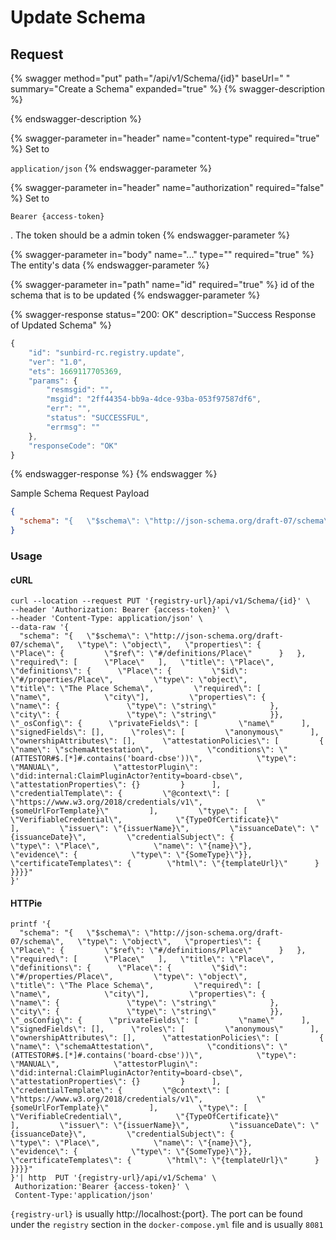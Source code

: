 # Update Schema

## Request

{% swagger method="put" path="/api/v1/Schema/{id}" baseUrl=" " summary="Create a Schema" expanded="true" %}
{% swagger-description %}

{% endswagger-description %}

{% swagger-parameter in="header" name="content-type" required="true" %}
Set to 

`application/json`
{% endswagger-parameter %}

{% swagger-parameter in="header" name="authorization" required="false" %}
Set to 

`Bearer {access-token}`

 . The token should be a admin token
{% endswagger-parameter %}

{% swagger-parameter in="body" name="..." type="" required="true" %}
The entity's data
{% endswagger-parameter %}

{% swagger-parameter in="path" name="id" required="true" %}
id of the schema that is to be updated
{% endswagger-parameter %}

{% swagger-response status="200: OK" description="Success Response of Updated Schema" %}
```javascript
{
    "id": "sunbird-rc.registry.update",
    "ver": "1.0",
    "ets": 1669117705369,
    "params": {
        "resmsgid": "",
        "msgid": "2ff44354-bb9a-4dce-93ba-053f97587df6",
        "err": "",
        "status": "SUCCESSFUL",
        "errmsg": ""
    },
    "responseCode": "OK"
}
```
{% endswagger-response %}
{% endswagger %}

Sample Schema Request Payload

```json
{
  "schema": "{   \"$schema\": \"http://json-schema.org/draft-07/schema\",   \"type\": \"object\",   \"properties\": {      \"Place\": {         \"$ref\": \"#/definitions/Place\"      }   },   \"required\": [      \"Place\"   ],   \"title\": \"Place\",   \"definitions\": {      \"Place\": {         \"$id\": \"#/properties/Place\",         \"type\": \"object\",         \"title\": \"The Place Schema\",         \"required\": [            \"name\",            \"city\"],         \"properties\": {            \"name\": {               \"type\": \"string\"            },            \"city\": {               \"type\": \"string\"            }},   \"_osConfig\": {      \"privateFields\": [         \"name\"      ],      \"signedFields\": [],      \"roles\": [         \"anonymous\"      ],      \"ownershipAttributes\": [],      \"attestationPolicies\": [         {            \"name\": \"schemaAttestation\",            \"conditions\": \"(ATTESTOR#$.[*]#.contains('board-cbse'))\",            \"type\": \"MANUAL\",            \"attestorPlugin\": \"did:internal:ClaimPluginActor?entity=board-cbse\",            \"attestationProperties\": {}         }      ],      \"credentialTemplate\": {         \"@context\": [            \"https://www.w3.org/2018/credentials/v1\",            \"{someUrlForTemplate}\"         ],         \"type\": [            \"VerifiableCredential\",            \"{TypeOfCertificate}\"         ],         \"issuer\": \"{issuerName}\",         \"issuanceDate\": \"{issuanceDate}\",         \"credentialSubject\": {            \"type\": \"Place\",            \"name\": \"{name}\"},         \"evidence\": {            \"type\": \"{SomeType}\"}},      \"certificateTemplates\": {        \"html\": \"{templateUrl}\"      }   }}}}"
}
```

### Usage

#### cURL

```shell
curl --location --request PUT '{registry-url}/api/v1/Schema/{id}' \
--header 'Authorization: Bearer {access-token}' \
--header 'Content-Type: application/json' \
--data-raw '{
  "schema": "{   \"$schema\": \"http://json-schema.org/draft-07/schema\",   \"type\": \"object\",   \"properties\": {      \"Place\": {         \"$ref\": \"#/definitions/Place\"      }   },   \"required\": [      \"Place\"   ],   \"title\": \"Place\",   \"definitions\": {      \"Place\": {         \"$id\": \"#/properties/Place\",         \"type\": \"object\",         \"title\": \"The Place Schema\",         \"required\": [            \"name\",            \"city\"],         \"properties\": {            \"name\": {               \"type\": \"string\"            },            \"city\": {               \"type\": \"string\"            }},   \"_osConfig\": {      \"privateFields\": [         \"name\"      ],      \"signedFields\": [],      \"roles\": [         \"anonymous\"      ],      \"ownershipAttributes\": [],      \"attestationPolicies\": [         {            \"name\": \"schemaAttestation\",            \"conditions\": \"(ATTESTOR#$.[*]#.contains('board-cbse'))\",            \"type\": \"MANUAL\",            \"attestorPlugin\": \"did:internal:ClaimPluginActor?entity=board-cbse\",            \"attestationProperties\": {}         }      ],      \"credentialTemplate\": {         \"@context\": [            \"https://www.w3.org/2018/credentials/v1\",            \"{someUrlForTemplate}\"         ],         \"type\": [            \"VerifiableCredential\",            \"{TypeOfCertificate}\"         ],         \"issuer\": \"{issuerName}\",         \"issuanceDate\": \"{issuanceDate}\",         \"credentialSubject\": {            \"type\": \"Place\",            \"name\": \"{name}\"},         \"evidence\": {            \"type\": \"{SomeType}\"}},      \"certificateTemplates\": {        \"html\": \"{templateUrl}\"      }   }}}}"
}'
```

#### HTTPie

```
printf '{
  "schema": "{   \"$schema\": \"http://json-schema.org/draft-07/schema\",   \"type\": \"object\",   \"properties\": {      \"Place\": {         \"$ref\": \"#/definitions/Place\"      }   },   \"required\": [      \"Place\"   ],   \"title\": \"Place\",   \"definitions\": {      \"Place\": {         \"$id\": \"#/properties/Place\",         \"type\": \"object\",         \"title\": \"The Place Schema\",         \"required\": [            \"name\",            \"city\"],         \"properties\": {            \"name\": {               \"type\": \"string\"            },            \"city\": {               \"type\": \"string\"            }},   \"_osConfig\": {      \"privateFields\": [         \"name\"      ],      \"signedFields\": [],      \"roles\": [         \"anonymous\"      ],      \"ownershipAttributes\": [],      \"attestationPolicies\": [         {            \"name\": \"schemaAttestation\",            \"conditions\": \"(ATTESTOR#$.[*]#.contains('board-cbse'))\",            \"type\": \"MANUAL\",            \"attestorPlugin\": \"did:internal:ClaimPluginActor?entity=board-cbse\",            \"attestationProperties\": {}         }      ],      \"credentialTemplate\": {         \"@context\": [            \"https://www.w3.org/2018/credentials/v1\",            \"{someUrlForTemplate}\"         ],         \"type\": [            \"VerifiableCredential\",            \"{TypeOfCertificate}\"         ],         \"issuer\": \"{issuerName}\",         \"issuanceDate\": \"{issuanceDate}\",         \"credentialSubject\": {            \"type\": \"Place\",            \"name\": \"{name}\"},         \"evidence\": {            \"type\": \"{SomeType}\"}},      \"certificateTemplates\": {        \"html\": \"{templateUrl}\"      }   }}}}"
}'| http  PUT '{registry-url}/api/v1/Schema' \
 Authorization:'Bearer {access-token}' \
 Content-Type:'application/json'
```

`{registry-url}` is usually http://localhost:{port}. The port can be found under the `registry` section in the `docker-compose.yml` file and is usually `8081`
